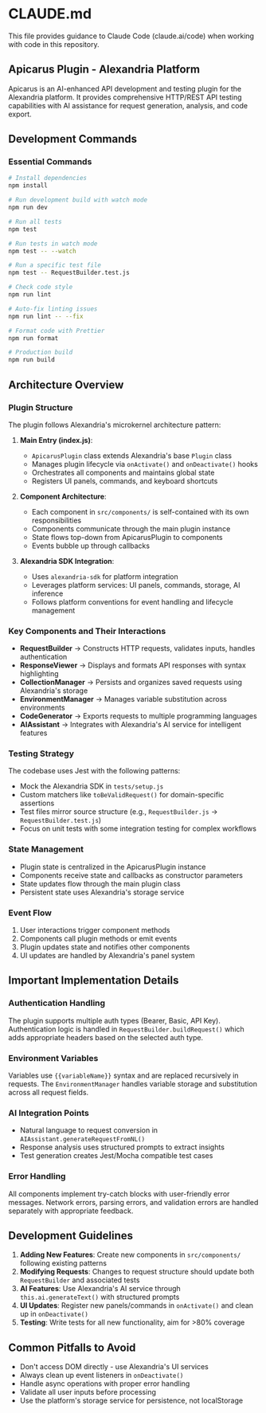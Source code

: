 # CLAUDE.md

This file provides guidance to Claude Code (claude.ai/code) when working with code in this repository.

## Apicarus Plugin - Alexandria Platform

Apicarus is an AI-enhanced API development and testing plugin for the Alexandria platform. It provides comprehensive HTTP/REST API testing capabilities with AI assistance for request generation, analysis, and code export.

## Development Commands

### Essential Commands
```bash
# Install dependencies
npm install

# Run development build with watch mode
npm run dev

# Run all tests
npm test

# Run tests in watch mode
npm test -- --watch

# Run a specific test file
npm test -- RequestBuilder.test.js

# Check code style
npm run lint

# Auto-fix linting issues
npm run lint -- --fix

# Format code with Prettier
npm run format

# Production build
npm run build
```

## Architecture Overview

### Plugin Structure
The plugin follows Alexandria's microkernel architecture pattern:

1. **Main Entry (index.js)**: 
   - `ApicarusPlugin` class extends Alexandria's base `Plugin` class
   - Manages plugin lifecycle via `onActivate()` and `onDeactivate()` hooks
   - Orchestrates all components and maintains global state
   - Registers UI panels, commands, and keyboard shortcuts

2. **Component Architecture**:
   - Each component in `src/components/` is self-contained with its own responsibilities
   - Components communicate through the main plugin instance
   - State flows top-down from ApicarusPlugin to components
   - Events bubble up through callbacks

3. **Alexandria SDK Integration**:
   - Uses `alexandria-sdk` for platform integration
   - Leverages platform services: UI panels, commands, storage, AI inference
   - Follows platform conventions for event handling and lifecycle management

### Key Components and Their Interactions

- **RequestBuilder** → Constructs HTTP requests, validates inputs, handles authentication
- **ResponseViewer** → Displays and formats API responses with syntax highlighting
- **CollectionManager** → Persists and organizes saved requests using Alexandria's storage
- **EnvironmentManager** → Manages variable substitution across environments
- **CodeGenerator** → Exports requests to multiple programming languages
- **AIAssistant** → Integrates with Alexandria's AI service for intelligent features

### Testing Strategy

The codebase uses Jest with the following patterns:
- Mock the Alexandria SDK in `tests/setup.js`
- Custom matchers like `toBeValidRequest()` for domain-specific assertions
- Test files mirror source structure (e.g., `RequestBuilder.js` → `RequestBuilder.test.js`)
- Focus on unit tests with some integration testing for complex workflows

### State Management

- Plugin state is centralized in the ApicarusPlugin instance
- Components receive state and callbacks as constructor parameters
- State updates flow through the main plugin class
- Persistent state uses Alexandria's storage service

### Event Flow

1. User interactions trigger component methods
2. Components call plugin methods or emit events
3. Plugin updates state and notifies other components
4. UI updates are handled by Alexandria's panel system

## Important Implementation Details

### Authentication Handling
The plugin supports multiple auth types (Bearer, Basic, API Key). Authentication logic is handled in `RequestBuilder.buildRequest()` which adds appropriate headers based on the selected auth type.

### Environment Variables
Variables use `{{variableName}}` syntax and are replaced recursively in requests. The `EnvironmentManager` handles variable storage and substitution across all request fields.

### AI Integration Points
- Natural language to request conversion in `AIAssistant.generateRequestFromNL()`
- Response analysis uses structured prompts to extract insights
- Test generation creates Jest/Mocha compatible test cases

### Error Handling
All components implement try-catch blocks with user-friendly error messages. Network errors, parsing errors, and validation errors are handled separately with appropriate feedback.

## Development Guidelines

1. **Adding New Features**: Create new components in `src/components/` following existing patterns
2. **Modifying Requests**: Changes to request structure should update both `RequestBuilder` and associated tests
3. **AI Features**: Use Alexandria's AI service through `this.ai.generateText()` with structured prompts
4. **UI Updates**: Register new panels/commands in `onActivate()` and clean up in `onDeactivate()`
5. **Testing**: Write tests for all new functionality, aim for >80% coverage

## Common Pitfalls to Avoid

- Don't access DOM directly - use Alexandria's UI services
- Always clean up event listeners in `onDeactivate()`
- Handle async operations with proper error handling
- Validate all user inputs before processing
- Use the platform's storage service for persistence, not localStorage